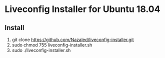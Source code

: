 # Liveconfig Installer for Ubuntu 18.04

## Install
1. git clone https://github.com/Nazaled/liveconfig-installer.git
2. sudo chmod 755 liveconfig-installer.sh
3. sudo ./liveconfig-installer.sh

